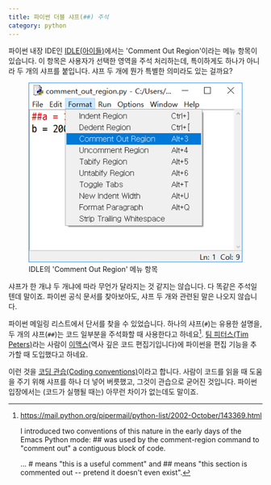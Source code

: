 ```yaml
---
title: 파이썬 더블 샤프(##) 주석
category: python
---
```


파이썬 내장 IDE인 [IDLE(아이들)][idle]에서는 'Comment Out Region'이라는 메뉴 항목이 있습니다. 이 항목은 사용자가 선택한 영역을 주석 처리하는데, 특이하게도 하나가 아니라 두 개의 샤프를 붙입니다. 샤프 두 개에 뭔가 특별한 의미라도 있는 걸까요?

[idle]: https://docs.python.org/3/library/idle.html

<figure>
<img src="/assets/2018-11-22-double-sharp-comments/comment-out-region.png" alt="IDLE에서 'Format' > 'Comment Out Region'">
<figcaption>IDLE의 'Comment Out Region' 메뉴 항목</figcaption>
</figure>

샤프가 한 개냐 두 개냐에 따라 무언가 달라지는 것 같지는 않습니다. 다 똑같은 주석일텐데 말이죠. 파이썬 공식 문서를 찾아보아도, 샤프 두 개와 관련된 말은 나오지 않습니다.

파이썬 메일링 리스트에서 단서를 찾을 수 있었습니다. 하나의 샤프(`#`)는 유용한 설명을, 두 개의 샤프(`##`)는 코드 일부분을 주석화할 때 사용한다고 하네요[^single-vs-double]. [팀 피터스(Tim Peters)][tim-peters]라는 사람이 [이맥스](https://ko.wikipedia.org/wiki/%EC%9D%B4%EB%A7%A5%EC%8A%A4)(역사 깊은 코드 편집기입니다)에 파이썬을 편집 기능을 추가할 때 도입했다고 하네요.

이런 것을 [코딩 관습(Coding conventions)](https://en.wikipedia.org/wiki/Coding_conventions)이라고 합니다. 사람이 코드를 읽을 때 도움을 주기 위해 샤프를 하나 더 넣어 버릇했고, 그것이 관습으로 굳어진 것입니다. 파이썬 입장에서는 (코드가 실행될 때는) 아무런 차이가 없는데도 말이죠.

[pep-20]: https://www.python.org/dev/peps/pep-0020/

[tim-peters]: https://en.wikipedia.org/wiki/Tim_Peters_(software_engineer)

[^single-vs-double]: <https://mail.python.org/pipermail/python-list/2002-October/143369.html>

    I introduced two conventions of this nature in the early days of the Emacs Python mode: ## was used by the comment-region command to "comment out" a contiguous block of code.

    ... # means "this is a useful comment" and ## means "this section is commented out -- pretend it doesn't even exist".
